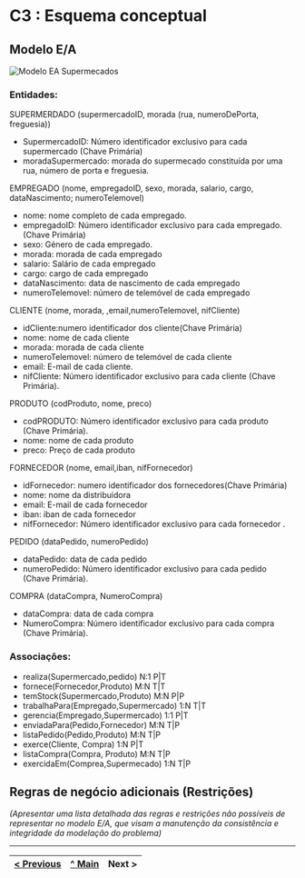 # C3 : Esquema conceptual

## Modelo E/A

  
![Modelo EA Supermecados](https://raw.githubusercontent.com/TCM23-SIBD-G03/TCM23-SIBD-G03/main/doc/rei/images/ModeloERSupermecado.png)   

### **Entidades**:
  

SUPERMERDADO (supermercadoID, morada (rua, numeroDePorta, freguesia))
*	SupermercadoID: Número identificador exclusivo para cada supermercado (Chave Primária)
*	moradaSupermercado: morada do supermecado constituída por uma rua, número de porta e freguesia.


EMPREGADO (nome, empregadoID, sexo, morada, salario, cargo, dataNascimento; numeroTelemovel)
*	nome: nome completo de cada empregado.
*	empregadoID: Número identificador exclusivo para cada empregado. (Chave Primária)
*	sexo: Género de cada empregado.
*	morada: morada de cada empregado
*	salario: Salário de cada empregado
*	cargo: cargo de cada empregado
*   dataNascimento: data de nascimento de cada empregado
*   numeroTelemovel: número de telemóvel de cada empregado

CLIENTE (nome, morada, ,email,numeroTelemovel, nifCliente)
*   idCliente:numero identificador dos cliente(Chave Primária)
*	nome: nome de cada cliente
*	morada: morada de cada cliente
*	numeroTelemovel: número de telemóvel de cada cliente
*	email: E-mail de cada cliente.
*	nifCliente: Número identificador exclusivo para cada cliente (Chave Primária).

PRODUTO (codProduto, nome, preco) 
*	codPRODUTO: Número identificador exclusivo para cada produto (Chave Primária).
*	nome: nome de cada produto
*   preco: Preço de cada produto

FORNECEDOR (nome, email,iban, nifFornecedor)
*   idFornecedor: numero identificador dos fornecedores(Chave Primária)
*	nome: nome da distribuidora
*   email: E-mail de cada fornecedor
*   iban: iban de cada fornecedor
*   nifFornecedor: Número identificador exclusivo para cada fornecedor .

PEDIDO (dataPedido, numeroPedido)
*   dataPedido: data de cada pedido
*   numeroPedido: Número identificador exclusivo para cada pedido (Chave Primária).


COMPRA (dataCompra, NumeroCompra)
*   dataCompra: data de cada compra
*   NumeroCompra: Número identificador exclusivo para cada compra (Chave Primária).

### **Associações**:
* realiza(Supermercado,pedido)                 N:1 P|T
* fornece(Fornecedor,Produto)                  M:N T|T
* temStock(Supermercado,Produto)               M:N P|P
* trabalhaPara(Empregado,Supermercado)         1:N T|T
* gerencia(Empregado,Supermercado)             1:1 P|T
* enviadaPara(Pedido,Fornecedor)               M:N T|P
* listaPedido(Pedido,Produto)                  M:N T|P
* exerce(Cliente, Compra)                      1:N P|T
* listaCompra(Compra, Produto)                 M:N T|P
* exercidaEm(Comprea,Supermecado)              1:N T|P

## Regras de negócio adicionais (Restrições)
_(Apresentar uma lista detalhada das regras e restrições não possíveis de representar no modelo E/A, que visam a manutenção da consistência e integridade da modelação do problema)_

---
[< Previous](rei02.md) | [^ Main](/../../) | Next >
:--- | :---: | ---: 
